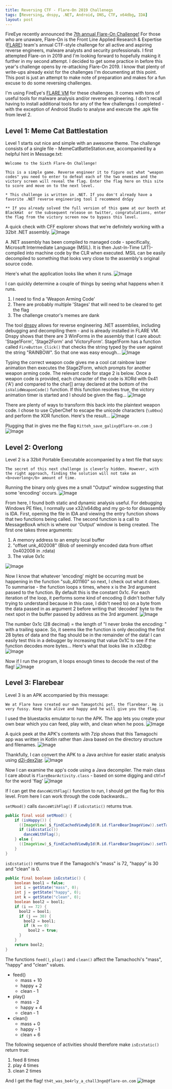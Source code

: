 ```yaml
---
title: Reversing CTF - Flare-On 2019 Challenegs
tags: [Reversing, dnspy, .NET, Android, DNS, CTF, x64dbg, IDA]
layout: post
---
```


FireEye recently announced the [7th annual Flare-On Challenge!](https://www.fireeye.com/blog/threat-research/2020/08/announcing-the-seventh-annual-flare-on-challenge.html) For those who are unaware, Flare-On is the Front Line Applied Research & Expertise ([FLARE](https://www.fireeye.com/blog/threat-research.html/category/etc/tags/fireeye-blog-tags/FLARE)) team's annual CTF-style challenge for all active and aspiring reverse engineers, malware analysts and security professionals. I first attempted Flare-on in 2019 and I'm looking forward to hopefully making it further in my second attempt. I decided to get some practice in before this year's challenge opens by re-attacking Flare-On 2019. I know that plenty of write-ups already exist for the challenges I'm documenting at this point. This post is just an attempt to make note of preparation and makes for a fun excuse to do some reversing challenges.

I'm using FireEye's [FLARE VM](https://github.com/fireeye/flare-vm) for these challenges. It comes with tons of useful tools for malware analysis and/or reverse engineering. I don't recall having to install additional tools for any of the few challenges I completed - with the exception of Android Studio to analyse and execute the .apk file from level 2.

## Level 1: Meme Cat Battlestation

Level 1 starts out nice and simple with an awesome theme. The challenge consists of a single file - MemeCatBattleStation.exe, accompanied by a helpful hint in Message.txt:

```
Welcome to the Sixth Flare-On Challenge! 

This is a simple game. Reverse engineer it to figure out what "weapon codes" you need to enter to defeat each of the two enemies and the victory screen will reveal the flag. Enter the flag here on this site to score and move on to the next level.

* This challenge is written in .NET. If you don't already have a favorite .NET reverse engineering tool I recommend dnSpy

** If you already solved the full version of this game at our booth at BlackHat  or the subsequent release on twitter, congratulations, enter the flag from the victory screen now to bypass this level.
```

A quick check with CFF explorer shows that we're definitely working with a 32bit .NET assembly. 
![Image](/assets/img/flare-on-2019/lvl_1_cff_explorer.PNG)

A .NET assembly has been compiled to managed code - specifically, Microsoft Intermediate Language (MSIL). It is then Just-In-Time (JIT)-compiled into machine code by the CLR when executed. MSIL can be easily decompiled to something that looks very close to the assembly's original source code. 

Here's what the application looks like when it runs. 
![Image](/assets/img/flare-on-2019/lvl_1_first_run.PNG)

I can quickly determine a couple of things by seeing what happens when it runs.
1. I need to find a 'Weapon Arming Code'
2. There are probably multiple 'Stages' that will need to be cleared to get the flag
3. The challenge creator's memes are dank

The tool [dnspy](https://github.com/0xd4d/dnSpy) allows for reverse engineering .NET assemblies, including debugging and decompiling them - and is already installed in FLARE VM. Dnspy shows that there are 3 WinForms in the assembly that I care about: 'Stage1Form', 'Stage2Form' and 'VictoryForm'. Stage1Form has a function called `FireButton_Click()` that checks the string typed by the user against  the string "RAINBOW". So that one was easy enough...
![Image](/assets/img/flare-on-2019/lvl_1_dnspy_stage_1.PNG)

Typing the correct weapon code gives me a cool cat rainbow lazer animation then executes the Stage2Form, which prompts for another weapon arming code. The relevant code for stage 2 is below. Once a weapon code is provided, each character of the code is XORd with 0x41 ('A') and compared to the char[] array declared at the bottom of the `isValidWeaponCode()` function. If this function resolves true, the victory animation timer is started and I should be given the flag...
![Image](/assets/img/flare-on-2019/lvl_1_dnspy_stage_2.PNG)

There are plenty of ways to transform this back into the plaintext weapon code. I chose to use CyberChef to escape the unicode characters (`\u00xx`) and perform the XOR function. Here's the result...
![Image](/assets/img/flare-on-2019/lvl_1_cyberchef_decode.PNG)

Plugging that in gives me the flag `Kitteh_save_galixy@flare-on.com` :)
![Image](/assets/img/flare-on-2019/lvl_1_flag.PNG)

## Level 2: Overlong

Level 2 is a 32bit Portable Executable accompanied by a text file that says:
```
The secret of this next challenge is cleverly hidden. However, with the right approach, finding the solution will not take an <b>overlong</b> amount of time.
```

Running the binary only gives me a small "Output" window suggesting that some 'encoding' occurs.
![Image](/assets/img/flare-on-2019/lvl_2_first_run.PNG)

From here, I found both static and dynamic analysis useful. For debugging Windows PE files, I normally use x32/x64dbg and my go-to for disassembly is IDA. First, opening the file in IDA and viewing the entry function shows that two functions being called. The second function is a call to MessageBoxA which is where our 'Output' window is being created. The first one takes three arguments:
  1. A memory address to an empty local buffer
  2. "offset unk_402008" (Blob of seemingly encoded data from offset 0x402008 in .rdata)
  3. The value 0x1c      

![Image](/assets/img/flare-on-2019/lvl_2_ida_start.PNG)

Now I know that whatever 'encoding' might be occurring must be happening in the function "sub_401160" so next, I check out what it does. To summarise - the function loops x times, where x is the 3rd argument passed to the function. By default this is the constant 0x1c. For each iteration of the loop, it performs some kind of encoding (I didn't bother fully trying to understand because in this case, I didn't need to) on a byte from the data passed in as argument 2 before writing that 'decoded' byte to the next spot in the buffer passed by address as the 3rd argument. 
![Image](/assets/img/flare-on-2019/lvl_2_ida_decode.png)

The number 0x1c (28 decimal) = the length of "I never broke the encoding: " with a trailing space. So, it seems like the function is only decoding the first 28 bytes of data and the flag should be in the remainder of the data! I can easily test this in a debugger by increasing that value 0x1C to see if the function decodes more bytes... Here's what that looks like in x32dbg:
![Image](/assets/img/flare-on-2019/lvl_2_x32dbg_edit.PNG)

Now if I run the program, it loops enough times to decode the rest of the flag!
![Image](/assets/img/flare-on-2019/lvl_2_x32dbg_flag.PNG)

## Level 3: Flarebear

Level 3 is an APK accompanied by this message:
```
We at Flare have created our own Tamagotchi pet, the flarebear. He is very fussy. Keep him alive and happy and he will give you the flag.
```

I used the bluestacks emulator to run the APK. The app lets you create your own bear which you can feed, play with, and clean when he poos.
![Image](/assets/img/flare-on-2019/lvl_3_flarebear.PNG)

A quick peek at the APK's contents with 7zip shows that this Tamagochi app was written in Kotlin rather than Java based on the directory structure and filenames.
![Image](/assets/img/flare-on-2019/lvl_3_7zip.PNG)

Thankfully, I can convert the APK to a Java archive for easier static analysis using [d2j-dex2jar](https://github.com/pxb1988/dex2jar).
![Image](/assets/img/flare-on-2019/lvl_3_dex2jar.PNG)

Now I can examine the app's code using a Java decompiler. The main class I care about is `FlareBearActivity.class` - based on some digging and ctrl+f for the word 'flag'
![Image](/assets/img/flare-on-2019/lvl_3_java_decompiled.PNG)

If I can get the `danceWithFlag()` function to run, I should get the flag for this level. From here I can work through the code backwards...

`setMood()` calls `danceWtihFlag()` if `isEcstatic()` returns true.
```java
public final void setMood() {
	if (isHappy()) {
	  ((ImageView)_$_findCachedViewById(R.id.flareBearImageView)).setTag("happy");
	  if (isEcstatic())
		danceWithFlag(); 
	} else {
	  ((ImageView)_$_findCachedViewById(R.id.flareBearImageView)).setTag("sad");
	} 
}
```

`isEcstatic()` returns true if the Tamagochi's "mass" is 72, "happy" is 30 and "clean" is 0.
```java  
public final boolean isEcstatic() {
	boolean bool1 = false;
	int i = getState("mass", 0);
	int j = getState("happy", 0);
	int k = getState("clean", 0);
	boolean bool2 = bool1;
	if (i == 72) {
	  bool2 = bool1;
	  if (j == 30) {
		bool2 = bool1;
		if (k == 0)
		  bool2 = true; 
	  } 
	} 
	return bool2;
}
```

The functions `feed()`, `play()` and `clean()` affect the Tamachochi's "mass", "happy" and "clean" values.
  - feed()
    - mass + 10
    - happy + 2
    - clean - 1
  - play()
    - mass - 2
    - happy + 4
    - clean - 1
  - clean()
    - mass + 0
    - happy - 1
    - clean + 6
		
The following sequence of activities should therefore make `isEcstatic()` return true:
1. feed 8 times
2. play 4 times
3. clean 2 times

And I get the flag! `th4t_was_be4rly_a_chall3nge@flare-on.com`
![Image](/assets/img/flare-on-2019/lvl_3_flag.PNG)
































